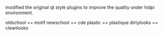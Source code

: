 modified the original qt style plugins to improve the quality under hidpi environment.

oldschool  ==  motif
newschool  ==  cde
plastic    ==  plastique
dirtylooks ==  cleanlooks
